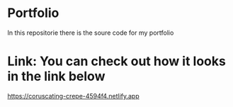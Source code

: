 # Portfolio
In this repositorie there is the soure code for my portfolio

# Link: You can check out how it looks in the link below
https://coruscating-crepe-4594f4.netlify.app
